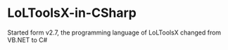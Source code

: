 LoLToolsX-in-CSharp
===================

Started form v2.7, the programming language of LoLToolsX changed from VB.NET to C#
